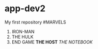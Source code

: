 # app-dev2
My first repository
#MARVELS
1. IRON-MAN
2. THE HULK
3. END GAME
**THE HOST**
*THE NOTEBOOK*
